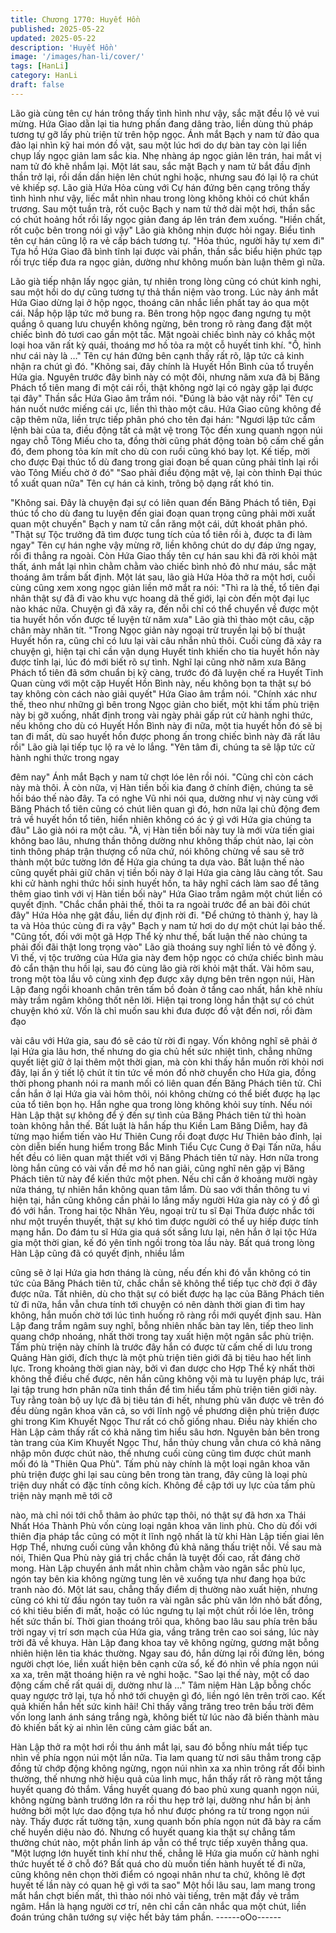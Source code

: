 ```yaml
---
title: Chương 1770: Huyết Hồn
published: 2025-05-22
updated: 2025-05-22
description: 'Huyết Hồn'
image: '/images/han-li/cover/'
tags: [HanLi]
category: HanLi
draft: false
---
```


Lão già cùng tên cự hán trông thấy tình hình như vậy, sắc mặt
đều lộ vẻ vui mừng.
Hứa Giao dằn lại tia hưng phấn đang dâng trào, liền dùng thủ
pháp tương tự gỡ lấy phù triện từ trên hộp ngọc.
Ánh mắt Bạch y nam tử đảo qua đảo lại nhìn kỹ hai món đồ vật,
sau một lúc hơi do dự bàn tay còn lại liền chụp lấy ngọc giản lam
sắc kia.
Nhẹ nhàng áp ngọc giản lên trán, hai mắt vị nam tử đó khẽ nhắm
lại.
Một lát sau, sắc mặt Bạch y nam tử bắt đầu định thần trở lại, rồi
dần dần hiện lên chút nghi hoặc, nhưng sau đó lại lộ ra chút vẻ
khiếp sợ.
Lão già Hứa Hỏa cùng với Cự hán đứng bên cạng trông thấy tình
hình như vậy, liếc mắt nhìn nhau trong lòng không khỏi có chút
khẩn trương.
Sau một tuần trà, rốt cuộc Bạch y nam tử thở dài một hơi, thần
sắc có chút hoảng hốt rồi lấy ngọc giản đang áp lên trán đem
xuống.
"Hiền chất, rốt cuộc bên trong nói gì vậy" Lão già không nhịn
được hỏi ngay.
Biểu tình tên cự hán cũng lộ ra vẻ cấp bách tương tự.
"Hỏa thúc, người hãy tự xem đi" Tựa hồ Hứa Giao đã bình tĩnh lại
được vài phần, thần sắc biểu hiện phức tạp rồi trực tiếp đưa ra
ngọc giản, dường như không muốn bàn luận thêm gì nữa.

Lão già tiếp nhận lấy ngọc giản, tự nhiên trong lòng cũng có chút
kinh nghi, sau một hồi do dự cũng tương tự thả thần niệm vào
trong.
Lúc này ánh mắt Hứa Giao dừng lại ở hộp ngọc, thoáng cân nhắc
liền phất tay áo qua một cái.
Nắp hộp lập tức mở bung ra.
Bên trong hộp ngọc đang ngưng tụ một quầng ô quang lưu
chuyển không ngừng, bên trong rõ ràng đang đặt một chiếc bình
đỏ tươi cao gần một tấc.
Mặt ngoài chiếc bình này có khắc một loại hoa văn rất kỳ quái,
thoáng mơ hồ tỏa ra một cỗ huyết tinh khí.
"Ồ, hình như cái này là …" Tên cự hán đứng bên cạnh thấy rất rõ,
lập tức cả kinh nhận ra chút gì đó.
"Không sai, đây chính là Huyết Hồn Bình của tổ truyền Hứa gia.
Nguyên trước đây bình này có một đôi, nhưng năm xưa đã bị
Băng Phách tổ tiên mang đi một cái rồi, thật không ngờ lại có
ngày gặp lại được tại đây" Thần sắc Hứa Giao âm trầm nói.
"Đúng là bảo vật này rồi" Tên cự hán nuốt nước miếng cái ực,
liền thì thào một câu.
Hứa Giao cũng không đề cập thêm nữa, liền trực tiếp phân phó
cho tên đại hán:
"Ngươi lập tức cầm lệnh bài của ta, điều động tất cả mật vệ trong
Tộc đến xung quanh ngọn núi ngay chỗ Tông Miếu cho ta, đồng
thời cũng phát động toàn bộ cấm chế gần đó, đem phong tỏa kín
mít cho dù con ruồi cũng khó bay lọt. Kế tiếp, mời cho được Đại
thúc tổ dù đang trong giai đoạn bế quan cũng phải tỉnh lại rồi vào
Tông Miếu chờ ở đó"
"Sao phải điều động mật vệ, lại còn thỉnh Đại thúc tổ xuất quan
nữa" Tên cự hán cả kinh, trông bộ dạng rất khó tin.

"Không sai. Đây là chuyện đại sự có liên quan đến Băng Phách tổ
tiên, Đại thúc tổ cho dù đang tu luyện đến giai đoạn quan trọng
cũng phải mời xuất quan một chuyến" Bạch y nam tử cắn răng
một cái, dứt khoát phân phó.
"Thật sự Tộc trưởng đã tìm được tung tích của tổ tiên rồi à, được
ta đi làm ngay" Tên cự hán nghe vậy mừng rỡ, liền không chút do
dự đáp ứng ngay, rồi đi thẳng ra ngoài.
Còn Hứa Giao thấy tên cự hán sau khi đã rời khỏi mật thất, ánh
mắt lại nhìn chằm chằm vào chiếc bình nhỏ đỏ như máu, sắc mặt
thoáng âm trầm bất định.
Một lát sau, lão già Hứa Hỏa thở ra một hơi, cuối cùng cũng xem
xong ngọc giản liền mở mắt ra nói:
"Thì ra là thế, tổ tiên đại nhân thật sự đã đi vào khu vực hoang dã
thế giới, lại còn đến một đại lục nào khác nữa. Chuyện gì đã xãy
ra, đến nỗi chỉ có thể chuyển về được một tia huyết hồn vốn được
tế luyện từ năm xưa" Lão già thì thào một câu, cặp chân mày
nhăn tít.
"Trong Ngọc giản này ngoại trừ truyền lại bộ bí thuật Huyết hồn
ra, cũng chỉ có lưu lại vài câu nhắn nhủ thôi. Cuối cùng đã xảy ra
chuyện gì, hiện tại chỉ cần vận dụng Huyết tinh khiến cho tia huyết
hồn này được tỉnh lại, lúc đó mới biết rõ sự tình. Nghĩ lại cũng nhờ
năm xưa Băng Phách tổ tiên đã sớm chuẩn bị kỹ càng, trước đó
đã luyện chế ra Huyết Tinh Quan cùng với một cặp Huyết Hồn
Bình này, nếu không bọn ta thật sự bó tay không còn cách nào
giải quyết" Hứa Giao âm trầm nói.
"Chính xác như thế, theo như những gì bên trong Ngọc giản cho
biết, một khi tấm phù triện này bị gỡ xuống, nhất định trong vài
ngày phải gấp rút cử hành nghi thức, nếu không cho dù có Huyết
Hồn Bình này đi nữa, một tia huyết hồn đó sẽ bị tan đi mất, dù sao
huyết hồn được phong ấn trong chiếc bình này đã rất lâu rồi" Lão
già lại tiếp tục lộ ra vẻ lo lắng.
"Yên tâm đi, chúng ta sẽ lập tức cử hành nghi thức trong ngay

đêm nay" Ánh mắt Bạch y nam tử chợt lóe lên rồi nói.
"Cũng chỉ còn cách này mà thôi. À còn nữa, vị Hàn tiền bối kia
đang ở chính điện, chúng ta sẽ hồi báo thế nào đây. Ta có nghe
Vũ nhi nói qua, dường như vị này cùng với Băng Phách tổ tiên
cũng có chút liên quan gì đó, hơn nữa lại chủ động đem trả về
huyết hồn tổ tiên, hiển nhiên không có ác ý gì với Hứa gia chúng
ta đâu" Lão già nói ra một câu.
"À, vị Hàn tiền bối này tuy là mới vừa tiến giai không bao lâu,
nhưng thần thông dường như không thấp chút nào, lại còn tinh
thông pháp trận thượng cổ nữa chứ, nói không chừng về sau sẽ
trở thành một bức tường lớn để Hứa gia chúng ta dựa vào. Bất
luận thế nào cũng quyết phải giữ chân vị tiền bối này ở lại Hứa gia
càng lâu càng tốt. Sau khi cử hành nghi thức hồi sinh huyết hồn,
ta hãy nghĩ cách làm sao để tăng thêm giao tình với vị Hàn tiền
bối này" Hứa Giao trầm ngâm một chút liền có quyết định.
"Chắc chắn phải thế, thôi ta ra ngoài trước để an bài đôi chút đây"
Hứa Hỏa nhẹ gật đầu, liền dự định rời đi.
"Để chứng tỏ thành ý, hay là ta và Hỏa thúc cùng đi ra vậy" Bạch
y nam tử hơi do dự một chút lại bảo thế.
"Cũng tốt, đối với một gã Hợp Thể kỳ như thế, bất luận thế nào
chúng ta phải đối đãi thật long trọng vào" Lão già thoáng suy nghĩ
liền tỏ vẻ đồng ý.
Vì thế, vị tộc trưởng của Hứa gia này đem hộp ngọc có chứa
chiếc bình màu đỏ cẩn thận thu hồi lại, sau đó cùng lão già rời
khỏi mật thất.
Vài hôm sau, trong một tòa lầu vô cùng xinh đẹp được xây dựng
bên trên ngọn núi, Hàn Lập đang ngồi khoanh chân trên tấm bồ
đoàn ở tầng cao nhất, hắn khẽ nhíu mày trầm ngâm không thốt
nên lời.
Hiện tại trong lòng hắn thật sự có chút chuyện khó xử.
Vốn là chỉ muốn sau khi đưa được đồ vật đến nơi, rồi đàm đạo

vài câu với Hứa gia, sau đó sẽ cáo từ rời đi ngay.
Vốn không nghĩ sẽ phải ở lại Hứa gia lâu hơn, thế nhưng do gia
chủ hết sức nhiệt tình, chẳng những quyết liệt giữ ở lại thêm một
thời gian, mà còn khi thấy hắn muốn rời khỏi nơi đây, lại ẩn ý tiết
lộ chút ít tin tức về món đồ nhờ chuyển cho Hứa gia, đồng thời
phong phanh nói ra manh mối có liên quan đến Băng Phách tiên
tử.
Chỉ cần hắn ở lại Hứa gia vài hôm thôi, nói không chừng có thể
biết được hạ lạc của tổ tiên bọn họ.
Hắn nghe qua trong lòng không khỏi suy tính.
Nếu nói Hàn Lập thật sự không để ý đến sự tình của Băng Phách
tiên tử thì hoàn toàn không hẳn thế.
Bất luật là hắn hấp thu Kiền Lam Băng Diễm, hay đã từng mạo
hiểm tiến vào Hư Thiên Cung rồi đoạt được Hư Thiên bảo đỉnh,
lại còn diễn biến hung hiểm trong Bắc Minh Tiểu Cực Cung ở Đại
Tấn nữa, hầu hết đều có liên quan mật thiết với vị Băng Phách
tiên tử này.
Hơn nữa trong lòng hắn cũng có vài vấn đề mơ hồ nan giải, cũng
nghĩ nên gặp vị Băng Phách tiên tử này để kiến thức một phen.
Nếu chỉ cần ở khoảng mười ngày nửa tháng, tự nhiên hắn không
quan tâm lắm.
Dù sao với thần thông tu vi hiện tại, hắn cũng không cần phải lo
lắng mấy người Hứa gia này có ý đồ gì đó với hắn.
Trong hai tộc Nhân Yêu, ngoại trừ tu sĩ Đại Thừa được nhắc tới
như một truyền thuyết, thật sự khó tìm được người có thể uy hiếp
được tính mạng hắn.
Do đám tu sĩ Hứa gia quá sốt sắng lưu lại, nên hắn ở lại tộc Hứa
gia một thời gian, kế đó yên tỉnh ngồi trong tòa lầu này.
Bất quá trong lòng Hàn Lập cũng đã có quyết định, nhiều lắm

cũng sẽ ở lại Hứa gia hơn tháng là cùng, nếu đến khi đó vẫn
không có tin tức của Băng Phách tiên tử, chắc chắn sẽ không thể
tiếp tục chờ đợi ở đây được nữa.
Tất nhiên, dù cho thật sự có biết được hạ lạc của Băng Phách
tiên tử đi nữa, hắn vẫn chưa tính tới chuyện có nên dành thời
gian đi tìm hay không, hắn muốn chờ tới lúc tình huống rõ ràng rồi
mới quyết định sau.
Hàn Lập đang trầm ngâm suy nghĩ, bỗng nhiên nhấc bàn tay lên,
tiếp theo linh quang chớp nhoáng, nhất thời trong tay xuất hiện
một ngân sắc phù triện.
Tấm phù triện này chính là trước đây hắn có được từ cấm chế di
lưu trong Quảng Hàn giới, đích thực là một phù triện tiên giới đã
bị tiêu hao hết linh lực.
Trong khoảng thời gian này, bởi vì đan dược cho Hợp Thể kỳ nhất
thời không thể điều chế được, nên hắn cũng không vội mà tu
luyện pháp lực, trái lại tập trung hơn phân nữa tinh thần để tìm
hiểu tấm phù triện tiên giới này.
Tuy rằng toàn bộ uy lực đã bị tiêu tán đi hết, nhưng phù văn được
vẽ trên đó đều dùng ngân khoa văn cả, so với lĩnh ngộ về phương
diện phù triện được ghi trong Kim Khuyết Ngọc Thư rất có chỗ
giống nhau.
Điều này khiến cho Hàn Lập cảm thấy rất có khả năng tìm hiểu
sâu hơn.
Nguyên bản bên trong tàn trang của Kim Khuyết Ngọc Thư, hắn
thủy chung vẫn chưa có khả năng nhập môn được chút nào, thế
nhưng cuối cùng cũng tìm được chút manh mối đó là "Thiên Qua
Phù".
Tấm phù này chính là một loại ngân khoa văn phù triện được ghi
lại sau cùng bên trong tàn trang, đây cũng là loại phù triện duy
nhất có đặc tính công kích.
Không đề cập tới uy lực của tấm phù triện này mạnh mẽ tới cỡ

nào, mà chỉ nói tới chỗ thâm ảo phức tạp thôi, nó thật sự đã hơn
xa Thái Nhất Hóa Thành Phù vốn cùng loại ngân khoa văn linh
phù.
Cho dù đối với thiên địa pháp tắc cũng có một ít lĩnh ngộ nhất là
từ khi Hàn Lập tiến giai lên Hợp Thể, nhưng cuối cùng vẫn không
đủ khả năng thấu triệt nỗi.
Về sau mà nói, Thiên Qua Phù này giá trị chắc chắn là tuyệt đối
cao, rất đáng chờ mong.
Hàn Lập chuyển ánh mắt nhìn chằm chằm vào ngân sắc phù lục,
ngón tay bên kia không ngừng tung lên vẽ xuống tựa như đang
họa bức tranh nào đó.
Một lát sau, chẳng thấy điểm dị thường nào xuất hiện, nhưng
cũng có khi từ đầu ngón tay tuôn ra vài ngân sắc phù văn lớn nhỏ
bất đồng, có khi tiêu biến đi mất, hoặc có lúc ngưng tụ lại một
chút rồi lóe lên, trông hết sức thần bí.
Thời gian thoáng trôi qua, không bao lâu sau phía trên bầu trời
ngay vị trí sơn mạch của Hứa gia, vầng trăng trên cao soi sáng,
lúc này trời đã về khuya.
Hàn Lập đang khoa tay vẽ không ngừng, gương mặt bỗng nhiên
hiện lên tia khác thường.
Ngay sau đó, hắn dừng lại rồi đứng lên, bóng người chợt lóe, liền
xuất hiện bên cạnh cửa sổ, kế đó nhìn về phía ngọn núi xa xa,
trên mặt thoáng hiện ra vẻ nghi hoặc.
"Sao lại thế này, một cổ dao động cấm chế rất quái dị, dường như
là …" Tâm niệm Hàn Lập bỗng chốc quay ngược trở lại, tựa hồ
nhớ tới chuyện gì đó, liền ngó lên trên trời cao.
Kết quả khiến hắn hết sức kinh hãi!
Chỉ thấy vầng trăng treo trên bầu trời đêm vốn long lanh ánh sáng
trắng ngà, không biết từ lúc nào đã biến thành màu đỏ khiến bất
kỳ ai nhìn lên cũng cảm giác bất an.

Hàn Lập thở ra một hơi rồi thu ánh mắt lại, sau đó bỗng nhíu mắt
tiếp tục nhìn về phía ngọn núi một lần nữa.
Tia lam quang từ nơi sâu thẳm trong cặp đồng tử chớp động
không ngừng, ngọn núi nhìn xa xa nhìn trông rất đổi bình thường,
thế nhưng nhờ hiệu quả của linh mục, hắn thấy rất rõ ràng một
tầng huyết quang đỏ thắm.
Vầng huyết quang đó bao phủ xung quanh ngọn núi, không
ngừng bành trướng lớn ra rồi thu hẹp trở lại, dường như hắn bị
ảnh hưởng bởi một lực dao động tựa hồ như được phóng ra từ
trong ngọn núi này.
Thấy được rất tường tận, xung quanh bốn phía ngọn nút đã bày
ra cấm chế huyền diệu nào đó. Nhưng cổ huyết quang kia thật sự
chẳng tầm thường chút nào, một phần linh áp vẫn có thể trực tiếp
xuyên thẳng qua.
"Một lượng lớn huyết tinh khí như thế, chẳng lẽ Hứa gia muốn cử
hành nghi thức huyết tế ở chỗ đó? Bất quá cho dù muốn tiến hành
huyết tế đi nữa, cũng không nên chọn thời điểm có ngoại nhân
như ta chứ, không lẽ đợt huyết tế lần này có quan hệ gì với ta
sao" Một hồi lâu sau, lam mang trong mắt hắn chợt biến mất, thì
thào nói nhỏ vài tiếng, trên mặt đầy vẻ trầm ngâm.
Hắn là hạng người cơ trí, nên chỉ cần cân nhắc qua một chút, liền
đoán trúng chân tướng sự việc hết bảy tám phần.
------oOo------
